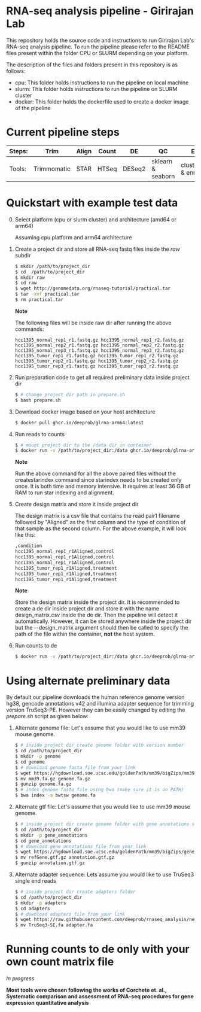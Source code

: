 # RNA-seq analysis pipeline - Girirajan Lab
This repository holds the source code and instructions to run Girirajan Lab's RNA-seq analysis pipeline. To run the pipeline please refer to the README files present within the folder CPU or SLURM depending on your platform. 

The description of the files and folders present in this repository is as follows:

- cpu: This folder holds instructions to run the pipeline on local machine
- slurm: This folder holds instructions to run the pipeline on SLURM cluster
- docker: This folder holds the dockerfile used to create a docker image of the pipeline

# Current pipeline steps
Steps: | Trim | Align | Count | DE | QC | Enrich |
|---|---|---|---|---|---|---|
Tools: | Trimmomatic | STAR | HTSeq | DESeq2 | sklearn & seaborn | clusterprofiler & enrichplot |

# Quickstart with example test data
0. Select platform (cpu or slurm cluster) and architecture (amd64 or arm64)

    Assuming cpu platform and arm64 architecture

1. Create a project dir and store all RNA-seq fastq files inside the *raw* subdir
    ```bash
    $ mkdir /path/to/project_dir
    $ cd  /path/to/project_dir
    $ mkdir raw
    $ cd raw
    $ wget http://genomedata.org/rnaseq-tutorial/practical.tar
    $ tar -xvf practical.tar
    $ rm practical.tar
    ```
    **Note**

    The following files will be inside raw dir after running the above commands: 
    ```
    hcc1395_normal_rep1_r1.fastq.gz hcc1395_normal_rep1_r2.fastq.gz
    hcc1395_normal_rep2_r1.fastq.gz hcc1395_normal_rep2_r2.fastq.gz
    hcc1395_normal_rep3_r1.fastq.gz hcc1395_normal_rep3_r2.fastq.gz
    hcc1395_tumor_rep1_r1.fastq.gz hcc1395_tumor_rep1_r2.fastq.gz
    hcc1395_tumor_rep2_r1.fastq.gz hcc1395_tumor_rep2_r2.fastq.gz
    hcc1395_tumor_rep3_r1.fastq.gz hcc1395_tumor_rep3_r2.fastq.gz
    ```

2. Run preparation code to get all required preliminary data inside project dir
    ```bash
    $ # change project dir path in prepare.sh
    $ bash prepare.sh
    ```

3. Download docker image based on your host architecture
    ```bash
    $ docker pull ghcr.io/deeprob/glrna-arm64:latest
    ```

4. Run reads to counts
    ```bash
    $ # mount project dir to the /data dir in container
    $ docker run -v /path/to/project_dir:/data ghcr.io/deeprob/glrna-arm64:latest python3 reads_to_counts.py hcc1395_normal_rep1_r1.fastq.gz --read_file2 hcc1395_normal_rep1_r2.fastq.gz --threads 4 --createstarindex
    ```
    **Note**

    Run the above command for all the above paired files without the createstarindex command since starindex needs to be created only once. It is both time and memory intensive. It requires at least 36 GB of RAM to run star indexing and alignment. 

5. Create design matrix and store it inside project dir

    The design matrix is a csv file that contains the read pair1 filename followed by "Aligned" as the first column and the type of condition of that sample as the second column. For the above example, it will look like this:
    ```bash
    ,condition
    hcc1395_normal_rep1_r1Aligned,control
    hcc1395_normal_rep1_r1Aligned,control
    hcc1395_normal_rep1_r1Aligned,control
    hcc1395_tumor_rep1_r1Aligned,treatment
    hcc1395_tumor_rep1_r1Aligned,treatment
    hcc1395_tumor_rep1_r1Aligned,treatment
    ```
    **Note**

    Store the design matrix inside the project dir. It is recommended to create a de dir inside project dir and store it with the name design_matrix.csv inside the de dir. Then the pipeline will detect it automatically. However, it can be stored anywhere inside the project dir but the --design_matrix argument should then be called to specify the path of the file within the container, **not** the host system.


6. Run counts to de
    ```bash
    $ docker run -v /path/to/project_dir:/data ghcr.io/deeprob/glrna-arm64:latest python3 counts_to_de.py --treatment_names hcc1395_tumor_rep1_r1Aligned hcc1395_tumor_rep1_r1Aligned hcc1395_tumor_rep1_r1Aligned --control_names hcc1395_normal_rep1_r1Aligned hcc1395_normal_rep1_r1Aligned hcc1395_normal_rep1_r1Aligned --design_matrix /data/relative/path/inside/project_dir/to/design_matrix.csv
    ```



# Using alternate preliminary data
By default our pipeline downloads the human reference genome version hg38, gencode annotations v42 and illumina adapter sequence for trimming version TruSeq3-PE. However they can be easily changed by editing the *prepare.sh* script as given below:

1. Alternate genome file: Let's assume that you would like to use mm39 mouse genome.
    ```bash
    $ # inside project dir create genome folder with version number
    $ cd /path/to/project_dir
    $ mkdir -p genome
    $ cd genome
    $ # download genome fasta file from your link
    $ wget https://hgdownload.soe.ucsc.edu/goldenPath/mm39/bigZips/mm39.fa.gz
    $ mv mm39.fa.gz genome.fa.gz
    $ gunzip genome.fa.gz
    $ # index genome fasta file using bwa (make sure it is on PATH)
    $ bwa index -a bwtsw genome.fa
    ```

2. Alternate gtf file: Let's assume that you would like to use mm39 mouse genome.
    ```bash
    $ # inside project dir create genome folder with gene annotations subdir
    $ cd /path/to/project_dir
    $ mkdir -p gene_annotations
    $ cd gene_annotations
    $ # download gene annotations file from your link
    $ wget https://hgdownload.soe.ucsc.edu/goldenPath/mm39/bigZips/genes/refGene.gtf.gz
    $ mv refGene.gtf.gz annotation.gtf.gz
    $ gunzip annotation.gtf.gz
    ```

3. Alternate adapter sequence: Lets assume you would like to use TruSeq3 single end reads
    ```bash
    $ # inside project dir create adapters folder
    $ cd /path/to/project_dir
    $ mkdir -p adapters
    $ cd adapters
    $ # download adapters file from your link
    $ wget https://raw.githubusercontent.com/deeprob/rnaseq_analysis/new-interface/examples/adapters/TruSeq3-SE.fa
    $ mv TruSeq3-SE.fa adapter.fa
    ```

# Running counts to de only with your own count matrix file
*In progress*


**Most tools were chosen following the works of Corchete et. al., Systematic comparison and assessment of RNA‑seq procedures for gene expression quantitative analysis**
